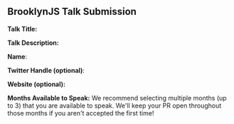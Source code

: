 ## BrooklynJS Talk Submission

**Talk Title:**

**Talk Description:**

**Name**:

**Twitter Handle (optional)**:

**Website (optional):**

**Months Available to Speak:** We recommend selecting multiple months (up to 3) that you are available to speak. We'll keep your PR open throughout those months if you aren't accepted the first time!
